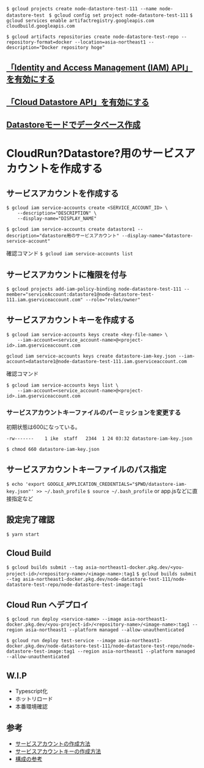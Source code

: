 
`$ gcloud projects create node-datastore-test-111 --name node-datastore-test `
`$ gcloud config set project node-datastore-test-111`
`$ gcloud services enable artifactregistry.googleapis.com cloudbuild.googleapis.com`

`$ gcloud artifacts repositories create node-datastore-test-repo --repository-format=docker --location=asia-northeast1 --description="Docker repository hoge"`



## [「Identity and Access Management (IAM) API」を有効にする](https://console.cloud.google.com/flows/enableapi?apiid=iam.googleapis.com&redirect=https://console.cloud.google.com&_ga=2.232743135.1508092539.1642905291-660800505.1641690169&_gac=1.126930431.1641787854.CjwKCAiArOqOBhBmEiwAsgeLmUKyxFVA2G-PbQiGDcDshQWOkuOjierEGVir-P0Usxx6Q719ysIrXhoCfvkQAvD_BwE)


## [「Cloud Datastore API」を有効にする](https://console.cloud.google.com/flows/enableapi?apiid=datastore.googleapis.com)

## [Datastoreモードでデータベース作成](https://console.cloud.google.com/datastore/welcome?_ga=2.126773709.1508092539.1642905291-660800505.1641690169&_gac=1.55740377.1641787854.CjwKCAiArOqOBhBmEiwAsgeLmUKyxFVA2G-PbQiGDcDshQWOkuOjierEGVir-P0Usxx6Q719ysIrXhoCfvkQAvD_BwE)


# CloudRun?Datastore?用のサービスアカウントを作成する
## サービスアカウントを作成する
```
$ gcloud iam service-accounts create <SERVICE_ACCOUNT_ID> \
    --description="DESCRIPTION" \
    --display-name="DISPLAY_NAME"
```

`$ gcloud iam service-accounts create datastore1 --description="datastore用のサービスアカウント" --display-name="datastore-service-account"`

確認コマンド
`$ gcloud iam service-accounts list`

## サービスアカウントに権限を付与

`$ gcloud projects add-iam-policy-binding node-datastore-test-111 --member="serviceAccount:datastore1@node-datastore-test-111.iam.gserviceaccount.com" --role="roles/owner"`

## サービスアカウントキーを作成する

```
$ gcloud iam service-accounts keys create <key-file-name> \
    --iam-account=<service_account-name>@<project-id>.iam.gserviceaccount.com
```

`gcloud iam service-accounts keys create datastore-iam-key.json --iam-account=datastore1@node-datastore-test-111.iam.gserviceaccount.com`



確認コマンド
```
$ gcloud iam service-accounts keys list \
    --iam-account=<service_account-name>@<project-id>.iam.gserviceaccount.com
```



### サービスアカウントキーファイルのパーミッションを変更する
初期状態は600になっている。
```
-rw-------    1 ike  staff   2344  1 24 03:32 datastore-iam-key.json
```
`$ chmod 660 datastore-iam-key.json`

## サービスアカウントキーファイルのパス指定
`$ echo 'export GOOGLE_APPLICATION_CREDENTIALS="$PWD/datastore-iam-key.json"' >> ~/.bash_profile`
`$ source ~/.bash_profile`
or
app.jsなどに直接指定など


## 設定完了確認
`$ yarn start`


## Cloud Build
`$ gcloud builds submit --tag asia-northeast1-docker.pkg.dev/<you-project-id>/<repository-name>/<image-name>:tag1`
`$ gcloud builds submit --tag asia-northeast1-docker.pkg.dev/node-datastore-test-111/node-datastore-test-repo/node-datastore-test-image:tag1`

## Cloud Run へデプロイ
`$ gcloud run deploy <service-name> --image asia-northeast1-docker.pkg.dev/<you-project-id>/<repository-name>/<image-name>:tag1 --region asia-northeast1 --platform managed --allow-unauthenticated`

`$ gcloud run deploy test-service --image asia-northeast1-docker.pkg.dev/node-datastore-test-111/node-datastore-test-repo/node-datastore-test-image:tag1 --region asia-northeast1 --platform managed --allow-unauthenticated`

## W.I.P
* Typescript化
* ホットリロード
* 本番環境確認

## 参考
- [サービスアカウントの作成方法](https://cloud.google.com/iam/docs/creating-managing-service-accounts#iam-service-accounts-create-gcloud)
- [サービスアカウントキーの作成方法](https://cloud.google.com/iam/docs/creating-managing-service-account-keys#iam-service-account-keys-create-gcloud)
- [構成の参考](https://zenn.dev/kimihiro_n/articles/06bd36a592a942)